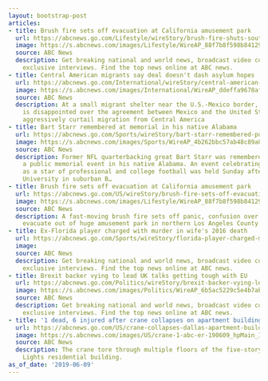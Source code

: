 ```yaml
---
layout: bootstrap-post
articles:
- title: Brush fire sets off evacuation at California amusement park
  url: https://abcnews.go.com/Lifestyle/wireStory/brush-fire-shuts-southern-california-amusement-park-63592803
  image: https://s.abcnews.com/images/Lifestyle/WireAP_88f7b8f598b8412994ae662702f025a3_16x9_992.jpg
  source: ABC News
  description: Get breaking national and world news, broadcast video coverage, and
    exclusive interviews. Find the top news online at ABC news.
- title: Central American migrants say deal doesn't dash asylum hopes
  url: https://abcnews.go.com/International/wireStory/central-american-migrants-deal-dash-asylum-hopes-63595259
  image: https://s.abcnews.com/images/International/WireAP_ddeffa9678af42c4beb47727fa0bbabb_16x9_992.jpg
  source: ABC News
  description: At a small migrant shelter near the U.S.-Mexico border, a Honduran
    is disappointed over the agreement between Mexico and the United States to more
    aggressively curtail migration from Central America
- title: Bart Starr remembered at memorial in his native Alabama
  url: https://abcnews.go.com/Sports/wireStory/bart-starr-remembered-public-service-63588191
  image: https://s.abcnews.com/images/Sports/WireAP_4b262bbc57ab48c89a8bb8bacd32149f_16x9_992.jpg
  source: ABC News
  description: Former NFL quarterbacking great Bart Starr was remembered Sunday at
    a public memorial event in his native Alabama. An event celebrating Starr's legacy
    as a star of professional and college football was held Sunday afternoon at Samford
    University in suburban B…
- title: Brush fire sets off evacuation at California amusement park
  url: https://abcnews.go.com/US/wireStory/brush-fire-sets-off-evacuation-california-amusement-park-63594356
  image: https://s.abcnews.com/images/Lifestyle/WireAP_88f7b8f598b8412994ae662702f025a3_16x9_992.jpg
  source: ABC News
  description: A fast-moving brush fire sets off panic, confusion over whether to
    evacuate out of huge amusement park in northern Los Angeles County
- title: Ex-Florida player charged with murder in wife's 2016 death
  url: https://abcnews.go.com/Sports/wireStory/florida-player-charged-murder-wifes-2016-death-63594124
  image: 
  source: ABC News
  description: Get breaking national and world news, broadcast video coverage, and
    exclusive interviews. Find the top news online at ABC news.
- title: Brexit backer vying to lead UK talks getting tough with EU
  url: https://abcnews.go.com/Politics/wireStory/brexit-backer-vying-lead-uk-talks-tough-eu-63593148
  image: https://s.abcnews.com/images/Politics/WireAP_6b5ac5229c5e4b7ab8c156e5f9e4d885_16x9_992.jpg
  source: ABC News
  description: Get breaking national and world news, broadcast video coverage, and
    exclusive interviews. Find the top news online at ABC news.
- title: '1 dead, 6 injured after crane collapses on apartment building: Police'
  url: https://abcnews.go.com/US/crane-collapses-dallas-apartment-building-leaving-dead-injured/story?id=63593586
  image: https://s.abcnews.com/images/US/crane-1-abc-er-190609_hpMain_16x9_992.jpg
  source: ABC News
  description: The crane tore through multiple floors of the five-story Elan City
    Lights residential building.
as_of_date: '2019-06-09'
---
```


